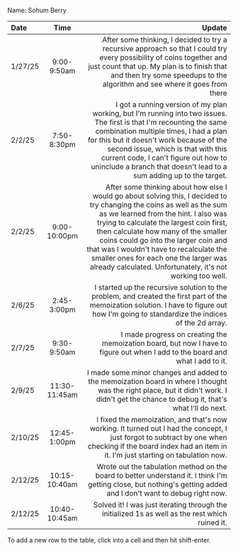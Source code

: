 Name: Sohum Berry

| Date    |     Time      |                                                                                                                                                                                                                                                                                                                                                                                                                                         Update |
|:--------|:-------------:|-----------------------------------------------------------------------------------------------------------------------------------------------------------------------------------------------------------------------------------------------------------------------------------------------------------------------------------------------------------------------------------------------------------------------------------------------:|
| 1/27/25 |  9:00-9:50am  |                                                                                                                                                                                              After some thinking, I decided to try a recursive approach so that I could try every possibility of coins together and just count that up. My plan is to finish that and then try some speedups to the algorithm and see where it goes from there |
| 2/2/25  |  7:50-8:30pm  |                                                                               I got a running version of my plan working, but I'm running into two issues. The first is that I'm recounting the same combination multiple times, I had a plan for this but it doesn't work because of the second issue, which is that with this current code, I can't figure out how to uninclude a branch that doesn't lead to a sum adding up to the target. |
| 2/2/25  | 9:00-10:00pm  | After some thinking about how else I would go about solving this, I decided to try changing the coins as well as the sum as we learned from the hint. I also was trying to calculate the largest coin first, then calculate how many of the smaller coins could go into the larger coin and that was I wouldn't have to recalculate the smaller ones for each one the larger was already calculated. Unfortunately, it's not working too well. |
| 2/6/25  |  2:45-3:00pm  |                                                                                                                                                                                                                                                     I started up the recursive solution to the problem, and created the first part of the memoization solution. I have to figure out how I'm going to standardize the indices of the 2d array. |
| 2/7/25  |  9:30-9:50am  |                                                                                                                                                                                                                                                                                                                  I made progress on creating the memoization board, but now I have to figure out when I add to the board and what I add to it. |
| 2/9/25  | 11:30-11:45am |                                                                                                                                                                                                                                                        I made some minor changes and added to the memoization board in where I thought was the right place, but it didn't work. I didn't get the chance to debug it, that's what I'll do next. |
| 2/10/25 | 12:45-1:00pm  |                                                                                                                                                                                                                                    I fixed the memoization, and that's now working. It turned out I had the concept, I just forgot to subtract by one when checking if the board index had an item in it. I'm just starting on tabulation now. |
| 2/12/25 | 10:15-10:40am |                                                                                                                                                                                                                                                                              Wrote out the tabulation method on the board to better understand it. I think I'm getting close, but nothing's getting added and I don't want to debug right now. |
| 2/12/25 | 10:40-10:45am |                                                                                                                                                                                                                                                                                                                                                Solved it! I was just iterating through the initialized 1s as well as the rest which ruined it. |


To add a new row to the table, click into a cell and then hit shift-enter.